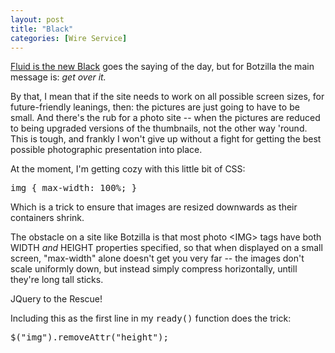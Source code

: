 ```yaml
---
layout: post
title: "Black"
categories: [Wire Service]
---
```

<a href="http://unstoppablerobotninja.com/demos/resize/fix/">Fluid is the new Black</a> goes the saying of the day, but for Botzilla the main message is: <i>get over it.</i>

By that, I mean that if the site needs to work on all possible screen sizes, for future-friendly leanings, then: the pictures are just going to have to be small. And there's the rub for a photo site -- when the pictures are reduced to being upgraded versions of the thumbnails, not the other way 'round. This is tough, and frankly I won't give up without a fight for getting the best possible photographic presentation into place.

At the moment, I'm getting cozy with this little bit of CSS:

<pre>img { max-width: 100%; }</pre>

Which is a trick to ensure that images are resized downwards as their containers shrink.

The obstacle on a site like Botzilla is that most photo &lt;IMG&gt; tags have both WIDTH <i>and</i> HEIGHT properties specified, so that when displayed on a small screen, "max-width" alone doesn't get you very far -- the images don't scale uniformly down, but instead simply compress horizontally, untill they're long tall sticks.

JQuery to the Rescue!

Including this as the first line in my <tt>ready()</tt> function does the trick:

<pre>$("img").removeAttr("height");</pre>


